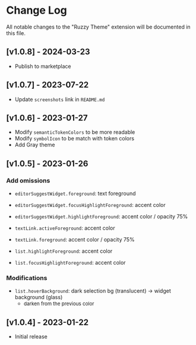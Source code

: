 # Change Log

All notable changes to the "Ruzzy Theme" extension will be documented in this file.

## [v1.0.8] - 2024-03-23

- Publish to marketplace

## [v1.0.7] - 2023-07-22

- Update `screenshots` link in `README.md`

## [v1.0.6] - 2023-01-27

- Modify `semanticTokenColors` to be more readable
- Modify `symbolIcon` to be match with token colors
- Add Gray theme

## [v1.0.5] - 2023-01-26

### Add omissions

- `editorSuggestWidget.foreground`: text foreground
- `editorSuggestWidget.focusHighlightForeground`: accent color
- `editorSuggestWidget.highlightForeground`: accent color / opacity 75%

- `textLink.activeForeground`: accent color
- `textLink.foreground`: accent color / opacity 75%

- `list.highlightForeground`: accent color
- `list.focusHighlightForeground`: accent color

### Modifications

- `list.hoverBackground`: dark selection bg (translucent) → widget background (glass)
  - <font size=2>darken from the previous color</font>

## [v1.0.4] - 2023-01-22

- Initial release
